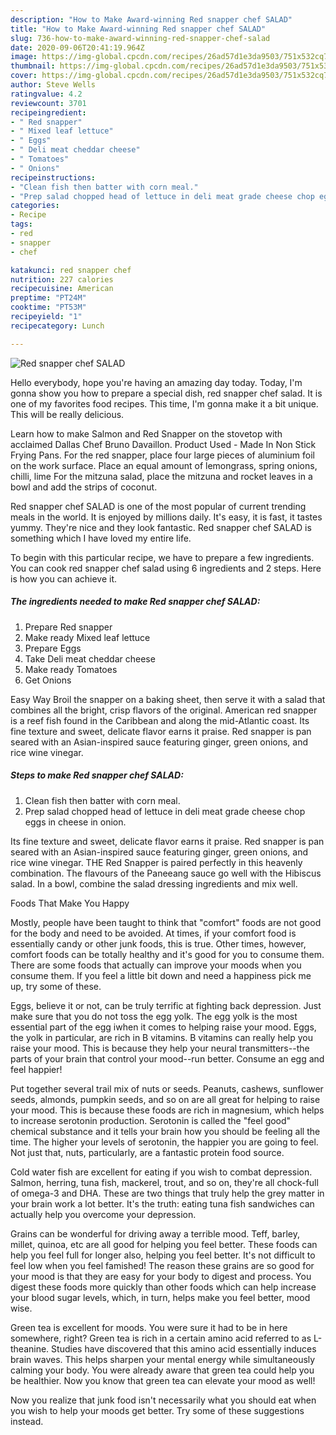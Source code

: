 ```yaml
---
description: "How to Make Award-winning Red snapper chef SALAD"
title: "How to Make Award-winning Red snapper chef SALAD"
slug: 736-how-to-make-award-winning-red-snapper-chef-salad
date: 2020-09-06T20:41:19.964Z
image: https://img-global.cpcdn.com/recipes/26ad57d1e3da9503/751x532cq70/red-snapper-chef-salad-recipe-main-photo.jpg
thumbnail: https://img-global.cpcdn.com/recipes/26ad57d1e3da9503/751x532cq70/red-snapper-chef-salad-recipe-main-photo.jpg
cover: https://img-global.cpcdn.com/recipes/26ad57d1e3da9503/751x532cq70/red-snapper-chef-salad-recipe-main-photo.jpg
author: Steve Wells
ratingvalue: 4.2
reviewcount: 3701
recipeingredient:
- " Red snapper"
- " Mixed leaf lettuce"
- " Eggs"
- " Deli meat cheddar cheese"
- " Tomatoes"
- " Onions"
recipeinstructions:
- "Clean fish then batter with corn meal."
- "Prep salad chopped head of lettuce in deli meat grade cheese chop eggs in cheese in onion."
categories:
- Recipe
tags:
- red
- snapper
- chef

katakunci: red snapper chef 
nutrition: 227 calories
recipecuisine: American
preptime: "PT24M"
cooktime: "PT53M"
recipeyield: "1"
recipecategory: Lunch

---
```



![Red snapper chef SALAD](https://img-global.cpcdn.com/recipes/26ad57d1e3da9503/751x532cq70/red-snapper-chef-salad-recipe-main-photo.jpg)

Hello everybody, hope you're having an amazing day today. Today, I'm gonna show you how to prepare a special dish, red snapper chef salad. It is one of my favorites food recipes. This time, I'm gonna make it a bit unique. This will be really delicious.

Learn how to make Salmon and Red Snapper on the stovetop with acclaimed Dallas Chef Bruno Davaillon. Product Used - Made In Non Stick Frying Pans. For the red snapper, place four large pieces of aluminium foil on the work surface. Place an equal amount of lemongrass, spring onions, chilli, lime For the mitzuna salad, place the mitzuna and rocket leaves in a bowl and add the strips of coconut.

Red snapper chef SALAD is one of the most popular of current trending meals in the world. It is enjoyed by millions daily. It's easy, it is fast, it tastes yummy. They're nice and they look fantastic. Red snapper chef SALAD is something which I have loved my entire life.


To begin with this particular recipe, we have to prepare a few ingredients. You can cook red snapper chef salad using 6 ingredients and 2 steps. Here is how you can achieve it.

<!--inarticleads1-->

##### The ingredients needed to make Red snapper chef SALAD:

1. Prepare  Red snapper
1. Make ready  Mixed leaf lettuce
1. Prepare  Eggs
1. Take  Deli meat cheddar cheese
1. Make ready  Tomatoes
1. Get  Onions


Easy Way Broil the snapper on a baking sheet, then serve it with a salad that combines all the bright, crisp flavors of the original. American red snapper is a reef fish found in the Caribbean and along the mid-Atlantic coast. Its fine texture and sweet, delicate flavor earns it praise. Red snapper is pan seared with an Asian-inspired sauce featuring ginger, green onions, and rice wine vinegar. 

<!--inarticleads2-->

##### Steps to make Red snapper chef SALAD:

1. Clean fish then batter with corn meal.
1. Prep salad chopped head of lettuce in deli meat grade cheese chop eggs in cheese in onion.


Its fine texture and sweet, delicate flavor earns it praise. Red snapper is pan seared with an Asian-inspired sauce featuring ginger, green onions, and rice wine vinegar. THE Red Snapper is paired perfectly in this heavenly combination. The flavours of the Paneeang sauce go well with the Hibiscus salad. In a bowl, combine the salad dressing ingredients and mix well. 

Foods That Make You Happy


Mostly, people have been taught to think that "comfort" foods are not good for the body and need to be avoided. At times, if your comfort food is essentially candy or other junk foods, this is true. Other times, however, comfort foods can be totally healthy and it's good for you to consume them. There are some foods that actually can improve your moods when you consume them. If you feel a little bit down and need a happiness pick me up, try some of these.

Eggs, believe it or not, can be truly terrific at fighting back depression. Just make sure that you do not toss the egg yolk. The egg yolk is the most essential part of the egg iwhen it comes to helping raise your mood. Eggs, the yolk in particular, are rich in B vitamins. B vitamins can really help you raise your mood. This is because they help your neural transmitters--the parts of your brain that control your mood--run better. Consume an egg and feel happier!

Put together several trail mix of nuts or seeds. Peanuts, cashews, sunflower seeds, almonds, pumpkin seeds, and so on are all great for helping to raise your mood. This is because these foods are rich in magnesium, which helps to increase serotonin production. Serotonin is called the "feel good" chemical substance and it tells your brain how you should be feeling all the time. The higher your levels of serotonin, the happier you are going to feel. Not just that, nuts, particularly, are a fantastic protein food source.

Cold water fish are excellent for eating if you wish to combat depression. Salmon, herring, tuna fish, mackerel, trout, and so on, they're all chock-full of omega-3 and DHA. These are two things that truly help the grey matter in your brain work a lot better. It's the truth: eating tuna fish sandwiches can actually help you overcome your depression. 

Grains can be wonderful for driving away a terrible mood. Teff, barley, millet, quinoa, etc are all good for helping you feel better. These foods can help you feel full for longer also, helping you feel better. It's not difficult to feel low when you feel famished! The reason these grains are so good for your mood is that they are easy for your body to digest and process. You digest these foods more quickly than other foods which can help increase your blood sugar levels, which, in turn, helps make you feel better, mood wise.

Green tea is excellent for moods. You were sure it had to be in here somewhere, right? Green tea is rich in a certain amino acid referred to as L-theanine. Studies have discovered that this amino acid essentially induces brain waves. This helps sharpen your mental energy while simultaneously calming your body. You were already aware that green tea could help you be healthier. Now you know that green tea can elevate your mood as well!

Now you realize that junk food isn't necessarily what you should eat when you wish to help your moods get better. Try  some  of  these  suggestions  instead.

